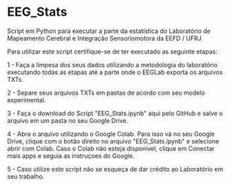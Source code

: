 # EEG_Stats
Script em Python para executar a parte da estatística do Laboratório de Mapeamento Cerebral e Integração Sensoriomotora da EEFD / UFRJ

Para utilizar este script certifique-se de ter executado as seguinte etapas:

1 - Faça a limpesa dos seus dados utilizando a metodologia do laboratório executando todas as etapas até a parte onde o EEGLab exporta os arquivos TXTs.

2 - Separe seus arquivos TXTs em pastas de acordo com seu modelo experimental.

3 - Faça o download do Script "EEG_Stats.ipynb" aqui pelo GitHub e salve o arquivo em um pasta no seu Google Drive.

4 - Abra o arquivo utilizando o Google Colab. Para isso vá no seu Google Drive, clique com o botão direito no arquivo "EEG_Stats.ipynb" e selecione abrir com Colab. Caso o Colab não esteja disponível, clique em Conectar mais apps e seguia as instruçoes do Google.

5 - Caso utilize este script não se esqueça de dar crédito ao Laboratório em seu trabalho.
